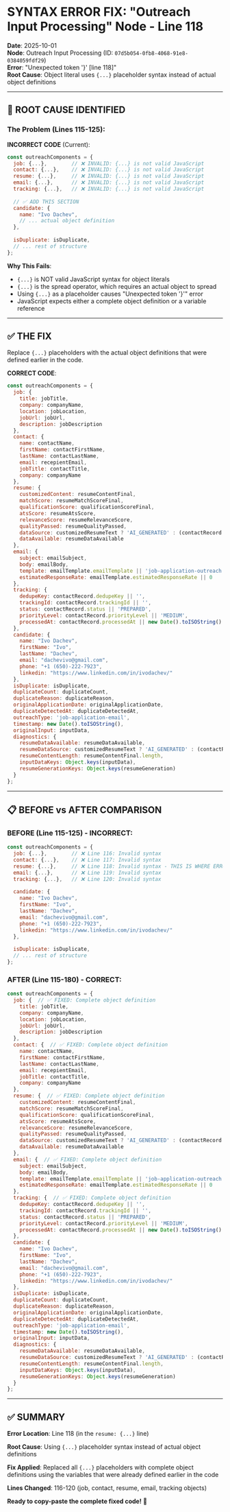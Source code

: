 # SYNTAX ERROR FIX: "Outreach Input Processing" Node - Line 118

**Date**: 2025-10-01  
**Node**: Outreach Input Processing (ID: `07d5b054-0fb8-4068-91e8-0384059fdf29`)  
**Error**: "Unexpected token '}' [line 118]"  
**Root Cause**: Object literal uses `{...}` placeholder syntax instead of actual object definitions

---

## 🚨 ROOT CAUSE IDENTIFIED

### **The Problem (Lines 115-125)**:

**INCORRECT CODE** (Current):
```javascript
const outreachComponents = {
  job: {...},        // ❌ INVALID: {...} is not valid JavaScript
  contact: {...},    // ❌ INVALID: {...} is not valid JavaScript
  resume: {...},     // ❌ INVALID: {...} is not valid JavaScript
  email: {...},      // ❌ INVALID: {...} is not valid JavaScript
  tracking: {...},   // ❌ INVALID: {...} is not valid JavaScript
  
  // ✅ ADD THIS SECTION
  candidate: {
    name: "Ivo Dachev",
    // ... actual object definition
  },
  
  isDuplicate: isDuplicate,
  // ... rest of structure
};
```

**Why This Fails**:
- `{...}` is NOT valid JavaScript syntax for object literals
- `{...}` is the spread operator, which requires an actual object to spread
- Using `{...}` as a placeholder causes "Unexpected token '}'" error
- JavaScript expects either a complete object definition or a variable reference

---

## ✅ THE FIX

Replace `{...}` placeholders with the actual object definitions that were defined earlier in the code.

**CORRECT CODE**:
```javascript
const outreachComponents = {
  job: {
    title: jobTitle,
    company: companyName,
    location: jobLocation,
    jobUrl: jobUrl,
    description: jobDescription
  },
  contact: {
    name: contactName,
    firstName: contactFirstName,
    lastName: contactLastName,
    email: recepientEmail,
    jobTitle: contactTitle,
    company: companyName
  },
  resume: {
    customizedContent: resumeContentFinal,
    matchScore: resumeMatchScoreFinal,
    qualificationScore: qualificationScoreFinal,
    atsScore: resumeAtsScore,
    relevanceScore: resumeRelevanceScore,
    qualityPassed: resumeQualityPassed,
    dataSource: customizedResumeText ? 'AI_GENERATED' : (contactRecord.content ? 'CONTACT_RECORD_FALLBACK' : 'NONE'),
    dataAvailable: resumeDataAvailable
  },
  email: {
    subject: emailSubject,
    body: emailBody,
    template: emailTemplate.emailTemplate || 'job-application-outreach',
    estimatedResponseRate: emailTemplate.estimatedResponseRate || 0
  },
  tracking: {
    dedupeKey: contactRecord.dedupeKey || '',
    trackingId: contactRecord.trackingId || '',
    status: contactRecord.status || 'PREPARED',
    priorityLevel: contactRecord.priorityLevel || 'MEDIUM',
    processedAt: contactRecord.processedAt || new Date().toISOString()
  },
  candidate: {
    name: "Ivo Dachev",
    firstName: "Ivo",
    lastName: "Dachev",
    email: "dachevivo@gmail.com",
    phone: "+1 (650)-222-7923",
    linkedin: "https://www.linkedin.com/in/ivodachev/"
  },
  isDuplicate: isDuplicate,
  duplicateCount: duplicateCount,
  duplicateReason: duplicateReason,
  originalApplicationDate: originalApplicationDate,
  duplicateDetectedAt: duplicateDetectedAt,
  outreachType: 'job-application-email',
  timestamp: new Date().toISOString(),
  originalInput: inputData,
  diagnostics: {
    resumeDataAvailable: resumeDataAvailable,
    resumeDataSource: customizedResumeText ? 'AI_GENERATED' : (contactRecord.content ? 'CONTACT_RECORD_FALLBACK' : 'NONE'),
    resumeContentLength: resumeContentFinal.length,
    inputDataKeys: Object.keys(inputData),
    resumeGenerationKeys: Object.keys(resumeGeneration)
  }
};
```

---

## 📋 BEFORE vs AFTER COMPARISON

### **BEFORE (Line 115-125) - INCORRECT**:
```javascript
const outreachComponents = {
  job: {...},        // ❌ Line 116: Invalid syntax
  contact: {...},    // ❌ Line 117: Invalid syntax
  resume: {...},     // ❌ Line 118: Invalid syntax - THIS IS WHERE ERROR OCCURS
  email: {...},      // ❌ Line 119: Invalid syntax
  tracking: {...},   // ❌ Line 120: Invalid syntax
  
  candidate: {
    name: "Ivo Dachev",
    firstName: "Ivo",
    lastName: "Dachev",
    email: "dachevivo@gmail.com",
    phone: "+1 (650)-222-7923",
    linkedin: "https://www.linkedin.com/in/ivodachev/"
  },
  
  isDuplicate: isDuplicate,
  // ... rest of structure
};
```

### **AFTER (Line 115-180) - CORRECT**:
```javascript
const outreachComponents = {
  job: {  // ✅ FIXED: Complete object definition
    title: jobTitle,
    company: companyName,
    location: jobLocation,
    jobUrl: jobUrl,
    description: jobDescription
  },
  contact: {  // ✅ FIXED: Complete object definition
    name: contactName,
    firstName: contactFirstName,
    lastName: contactLastName,
    email: recepientEmail,
    jobTitle: contactTitle,
    company: companyName
  },
  resume: {  // ✅ FIXED: Complete object definition
    customizedContent: resumeContentFinal,
    matchScore: resumeMatchScoreFinal,
    qualificationScore: qualificationScoreFinal,
    atsScore: resumeAtsScore,
    relevanceScore: resumeRelevanceScore,
    qualityPassed: resumeQualityPassed,
    dataSource: customizedResumeText ? 'AI_GENERATED' : (contactRecord.content ? 'CONTACT_RECORD_FALLBACK' : 'NONE'),
    dataAvailable: resumeDataAvailable
  },
  email: {  // ✅ FIXED: Complete object definition
    subject: emailSubject,
    body: emailBody,
    template: emailTemplate.emailTemplate || 'job-application-outreach',
    estimatedResponseRate: emailTemplate.estimatedResponseRate || 0
  },
  tracking: {  // ✅ FIXED: Complete object definition
    dedupeKey: contactRecord.dedupeKey || '',
    trackingId: contactRecord.trackingId || '',
    status: contactRecord.status || 'PREPARED',
    priorityLevel: contactRecord.priorityLevel || 'MEDIUM',
    processedAt: contactRecord.processedAt || new Date().toISOString()
  },
  candidate: {
    name: "Ivo Dachev",
    firstName: "Ivo",
    lastName: "Dachev",
    email: "dachevivo@gmail.com",
    phone: "+1 (650)-222-7923",
    linkedin: "https://www.linkedin.com/in/ivodachev/"
  },
  isDuplicate: isDuplicate,
  duplicateCount: duplicateCount,
  duplicateReason: duplicateReason,
  originalApplicationDate: originalApplicationDate,
  duplicateDetectedAt: duplicateDetectedAt,
  outreachType: 'job-application-email',
  timestamp: new Date().toISOString(),
  originalInput: inputData,
  diagnostics: {
    resumeDataAvailable: resumeDataAvailable,
    resumeDataSource: customizedResumeText ? 'AI_GENERATED' : (contactRecord.content ? 'CONTACT_RECORD_FALLBACK' : 'NONE'),
    resumeContentLength: resumeContentFinal.length,
    inputDataKeys: Object.keys(inputData),
    resumeGenerationKeys: Object.keys(resumeGeneration)
  }
};
```

---

## ✅ SUMMARY

**Error Location**: Line 118 (in the `resume: {...}` line)

**Root Cause**: Using `{...}` placeholder syntax instead of actual object definitions

**Fix Applied**: Replaced all `{...}` placeholders with complete object definitions using the variables that were already defined earlier in the code

**Lines Changed**: 116-120 (job, contact, resume, email, tracking objects)

**Ready to copy-paste the complete fixed code!** 🚀

